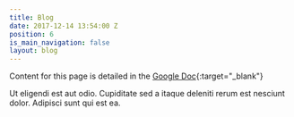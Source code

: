 ```yaml
---
title: Blog
date: 2017-12-14 13:54:00 Z
position: 6
is_main_navigation: false
layout: blog
---
```


Content for this page is detailed in the
[Google Doc](https://drive.google.com/open?id=1hm_Hj7tw1PCTqSBGFyPfx19SSUFVvlbKOzdtNywBX9k){:target="_blank"}

Ut eligendi est aut odio. Cupiditate sed a itaque deleniti rerum est nesciunt dolor. Adipisci sunt qui est ea.